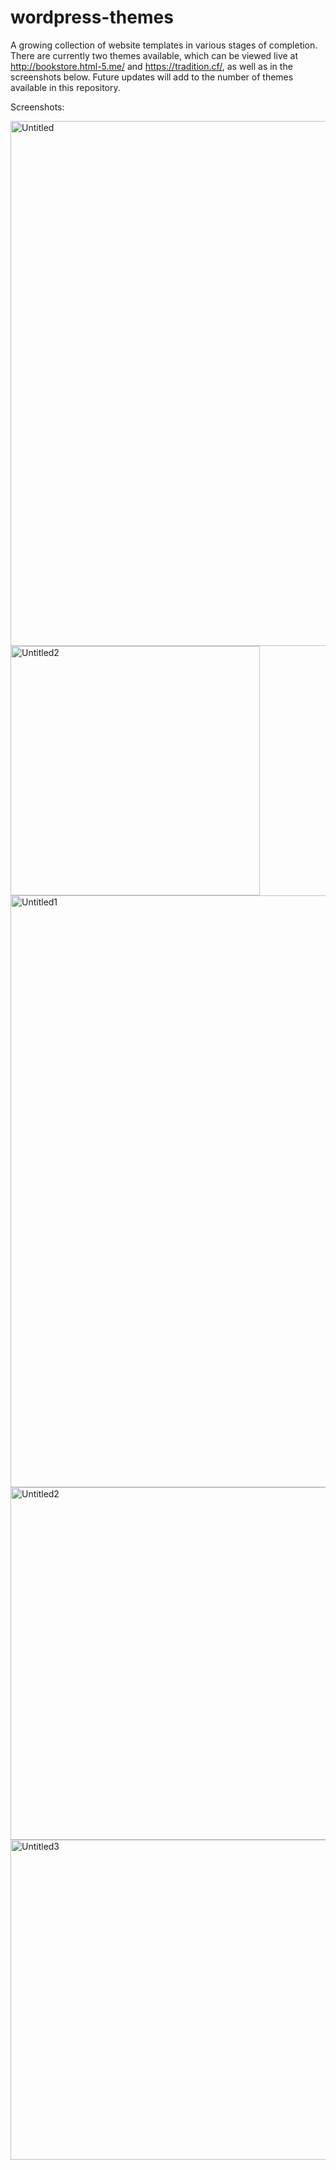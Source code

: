 # wordpress-themes
A growing collection of website templates in various stages of completion. There are currently two themes available, which can be viewed live at http://bookstore.html-5.me/ and https://tradition.cf/, as well as in the screenshots below. Future updates will add to the number of themes available in this repository.


Screenshots:

<img width="840" alt="Untitled" src="https://user-images.githubusercontent.com/80986857/141015611-9222e0a2-875d-43a2-8aa7-a3bf7cc93df3.png">

<img width="399" alt="Untitled2" src="https://user-images.githubusercontent.com/80986857/141015650-d4362c54-f229-449a-83d8-d5c7ee29c9a5.png">

<img width="947" alt="Untitled1" src="https://user-images.githubusercontent.com/80986857/157778840-07ab2433-b19d-4130-9bd6-9ab957574b69.png">

<img width="564" alt="Untitled2" src="https://user-images.githubusercontent.com/80986857/157778853-057fd0c3-62a4-4c1c-8c07-eae1286de076.png">

<img width="512" alt="Untitled3" src="https://user-images.githubusercontent.com/80986857/157778846-20d0fe32-8c00-4413-b218-54552a72f831.png">
